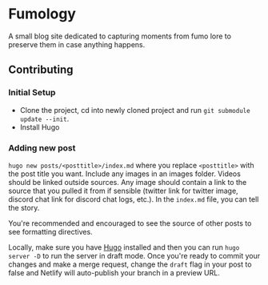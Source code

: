 # Fumology
A small blog site dedicated to capturing moments from fumo lore to preserve them in case anything happens.

## Contributing

### Initial Setup
- Clone the project, cd into newly cloned project and run `git submodule update --init`.
- Install Hugo

### Adding new post
`hugo new posts/<posttitle>/index.md` where you replace `<posttitle>` with the post title you want.
Include any images in an images folder. Videos should be linked outside sources. Any image should contain a link to the source that you pulled it from if sensible (twitter link for twitter image, discord chat link for discord chat logs, etc.). In the `index.md` file, you can tell the story. 

You're recommended and encouraged to see the source of other posts to see formatting directives.

Locally, make sure you have [Hugo](https://gohugo.io/) installed and then you can run `hugo server -D` to run the server in draft mode. Once you're ready to commit your changes and make a merge request, change the `draft` flag in your post to false and Netlify will auto-publish your branch in a preview URL.